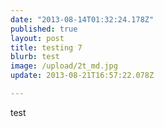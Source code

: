 ```yaml
---
date: "2013-08-14T01:32:24.178Z"
published: true
layout: post
title: testing 7
blurb: test
image: /upload/2t_md.jpg
update: 2013-08-21T16:57:22.078Z

---
```


test
